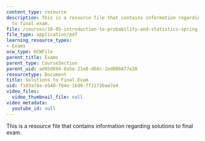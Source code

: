 ```yaml
---
content_type: resource
description: This is a resource file that contains information regarding solutions
  to final exam.
file: /courses/18-05-introduction-to-probability-and-statistics-spring-2014/f183a74ae540f64e1bd9ff1172bae7e4_MIT18_05S14_Exam_Final_Sol.pdf
file_type: application/pdf
learning_resource_types:
- Exams
ocw_type: OCWFile
parent_title: Exams
parent_type: CourseSection
parent_uid: ad95d694-8a5a-21e8-d68c-2ed80b877e38
resourcetype: Document
title: Solutions to Final Exam
uid: f183a74a-e540-f64e-1bd9-ff1172bae7e4
video_files:
  video_thumbnail_file: null
video_metadata:
  youtube_id: null
---
```

This is a resource file that contains information regarding solutions to final exam.


